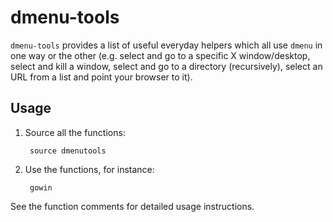# dmenu-tools

`dmenu-tools` provides a list of useful everyday helpers which all use
`dmenu` in one way or the other (e.g. select and go to a specific X
window/desktop, select and kill a window, select and go to a directory
(recursively), select an URL from a list and point your browser to it).

## Usage

1. Source all the functions:

        source dmenutools

2. Use the functions, for instance:

        gowin

See the function comments for detailed usage instructions.
